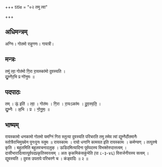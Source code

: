 +++
title = "०२ तमु त्वा"

+++
## अधिमन्त्रम्
अग्निः। गोतमो राहूगणः। गायत्री।

## मन्त्रः
तमु॑ त्वा॒ गोत॑मो गि॒रा रा॒यस्का॑मो दुवस्यति ।  
द्यु॒म्नैर॒भि प्र णो॑नुमः ॥

## पदपाठः
तम् । ऊं॒ इति॑ । त्वा॒ । गोत॑मः । गि॒रा । रा॒यःऽका॑मः । दु॒व॒स्य॒ति॒ ।  
द्यु॒म्नैः । अ॒भि । प्र । नो॒नु॒मः॒ ॥

## भाष्यम्
रायस्कामो धनकामो गोतमो यमग्निं गिरा स्तुत्या दुवस्यति परिचरति तमु तमेव त्वां द्युम्नैर्दोतमानैः स्तोत्रैराभिमुख्येन पुनःपुनः स्तुमः ॥ रायस्कामः । रायो धनानि कामयत इति रायस्कामः । कर्मण्यण् । तत्पुरुषे कृति । बहुलमिति बहुलवचनादलुक् । ऊडिदमित्यादिना पूर्वपदस्य विभक्तेरुदात्तत्वम् । दासीभारादित्वात्पूर्वपदप्रकृतिस्वरत्वम् । अतः कृकमिकंसकुंभेति (पा ८-३-४६) विसर्जनीयस्य सत्वम् । द्युवस्यति । दुवस उपतापे परिचरणे च । कंड्वादिः ॥ २ ॥